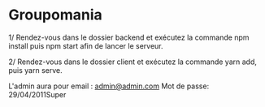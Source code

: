﻿# Groupomania

1/ Rendez-vous dans le dossier backend et exécutez la commande npm install puis npm start afin de lancer le serveur.

2/ Rendez-vous dans le dossier client et exécutez la commande yarn add, puis yarn serve.

L'admin aura pour email : admin@admin.com
 Mot de passe: 29/04/2011Super
